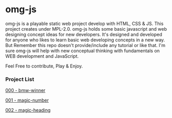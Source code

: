 # omg-js

omg-js is a playable static web project develop with HTML, CSS & JS. This project creates under MPL-2.0. omg-js holds some basic javascript and web designing concept ideas for new developers.
It's designed and developed for anyone who likes to learn basic web developing concepts in a new way. But Remember this repo doesn't provide/include any tutorial or like that. I'm sure omg-js will help with new conceptual thinking with fundamentals on WEB development and JavaScript.

Feel Free to contribute, Play & Enjoy.

### Project List

[000 - bmw-winner](https://github.com/616e6f78/omg-js/tree/main/bmw-winner)

[001 - magic-number](https://github.com/x61x6Ex6Fx78/omg-js/tree/main/magic-number)

[002 - magic-heading](https://github.com/x61x6Ex6Fx78/omg-js/tree/main/magic-heading)
